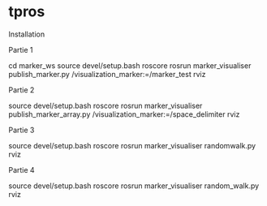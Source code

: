 # tpros
Installation



Partie 1

cd marker_ws
source devel/setup.bash
roscore
rosrun marker_visualiser publish_marker.py /visualization_marker:=/marker_test
rviz

Partie 2

source devel/setup.bash
roscore
rosrun marker_visualiser publish_marker_array.py /visualization_marker:=/space_delimiter
rviz

Partie 3

source devel/setup.bash
roscore
rosrun marker_visualiser randomwalk.py
rviz

Partie 4

source devel/setup.bash
roscore
rosrun marker_visualiser random_walk.py
rviz
